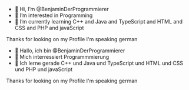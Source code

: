 - 👋 Hi, I’m @BenjaminDerProgrammierer
- 👀 I’m interested in Programming
- 🌱 I’m currently learning C++ and Java and TypeScript and HTML and CSS and PHP and javaScript

Thanks for looking on my Profile
I'm speaking german

- 👋 Hallo, ich bin @BenjaminDerProgrammierer
- 👀 Mich interressiert Programmmierung
- 🌱 Ich lerne gerade C++ und Java und TypeScript und HTML und CSS und PHP und javaScript

Thanks for looking on my Profile
I'm speaking german
<!---
BenjaminDerProgrammierer/BenjaminDerProgrammierer is a ✨ special ✨ repository because its `README.md` (this file) appears on your GitHub profile.
You can click the Preview link to take a look at your changes.

BenjaminDerProgrammierer/BenjaminDerProgrammierer ist ein ✨ spezielles ✨ repository weil sein `README.md` (diese Datei) erscheint auf deinem GitHub Profil.
Du kannst den Vorschau-Link drücken um einen Blick auf deine Änderrungen zu werfen.
--->
